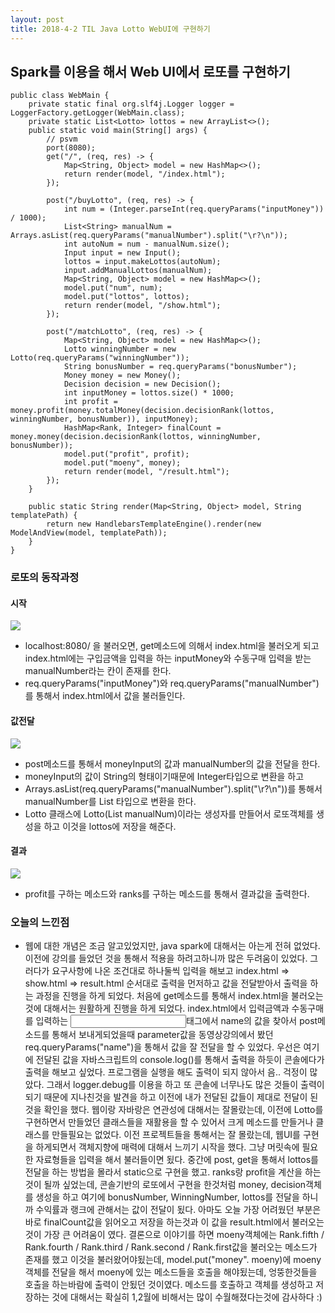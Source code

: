 ```yaml
---
layout: post
title: 2018-4-2 TIL Java Lotto WebUI에 구현하기
---
```


## Spark를 이용을 해서 Web UI에서 로또를 구현하기

```
public class WebMain {
    private static final org.slf4j.Logger logger = LoggerFactory.getLogger(WebMain.class);
    private static List<Lotto> lottos = new ArrayList<>();
    public static void main(String[] args) {
        // psvm
        port(8080);
        get("/", (req, res) -> {
            Map<String, Object> model = new HashMap<>();
            return render(model, "/index.html");
        });

        post("/buyLotto", (req, res) -> {
            int num = (Integer.parseInt(req.queryParams("inputMoney")) / 1000);
            List<String> manualNum = Arrays.asList(req.queryParams("manualNumber").split("\r?\n"));
            int autoNum = num - manualNum.size();
            Input input = new Input();
            lottos = input.makeLottos(autoNum);
            input.addManualLottos(manualNum);
            Map<String, Object> model = new HashMap<>();
            model.put("num", num);
            model.put("lottos", lottos);
            return render(model, "/show.html");
        });

        post("/matchLotto", (req, res) -> {
            Map<String, Object> model = new HashMap<>();
            Lotto winningNumber = new Lotto(req.queryParams("winningNumber"));
            String bonusNumber = req.queryParams("bonusNumber");
            Money money = new Money();
            Decision decision = new Decision();
            int inputMoney = lottos.size() * 1000;
            int profit = money.profit(money.totalMoney(decision.decisionRank(lottos, winningNumber, bonusNumber)), inputMoney);
            HashMap<Rank, Integer> finalCount = money.money(decision.decisionRank(lottos, winningNumber, bonusNumber));
            model.put("profit", profit);
            model.put("moeny", money);
            return render(model, "/result.html");
        });
    }

    public static String render(Map<String, Object> model, String templatePath) {
        return new HandlebarsTemplateEngine().render(new ModelAndView(model, templatePath));
    }
}
```

### 로또의 동작과정

#### 시작
![](https://github.com/jaeyeon93/jaeyeon93.github.io/blob/master/images/lottoRun1.png?raw=true)
- localhost:8080/ 을 불러오면, get메소드에 의해서 index.html을 불러오게 되고 index.html에는 구입금액을 입력을 하는 inputMoney와 수동구매 입력을 받는 manualNumber라는 칸이 존재를 한다.
- req.queryParams("inputMoney")와 req.queryParams("manualNumber")를 통해서 index.html에서 값을 불러들인다.

#### 값전달
![](https://github.com/jaeyeon93/jaeyeon93.github.io/blob/master/images/lottoRun2.png?raw=true)
- post메소드를 통해서 moneyInput의 값과 manualNumber의 값을 전달을 한다.
- moneyInput의 값이 String의 형태이기때문에 Integer타입으로 변환을 하고
- Arrays.asList(req.queryParams("manualNumber").split("\r?\n"))를 통해서 manualNumber를 List<String> 타입으로 변환을 한다.
- Lotto 클래스에 Lotto(List<String> manualNum)이라는 생성자를 만들어서 로또객체를 생성을 하고 이것을 lottos에 저장을 해준다.

#### 결과
![](https://github.com/jaeyeon93/jaeyeon93.github.io/blob/master/images/lottoRun3.png?raw=true)
- profit를 구하는 메소드와 ranks를 구하는 메소드를 통해서 결과값을 출력한다.


### 오늘의 느낀점
- 웹에 대한 개념은 조금 알고있었지만, java spark에 대해서는 아는게 전혀 없었다. 이전에 강의를 들었던 것을 통해서 적용을 하려고하니까 많은 두려움이 있었다. 그러다가 요구사항에 나온 조건대로 하나둘씩 입력을 해보고 index.html => show.html => result.html 순서대로 출력을 먼저하고 값을 전달받아서 출력을 하는 과정을 진행을 하게 되었다. 처음에 get메소드를 통해서 index.html을 불러오는것에 대해서는 원활하게 진행을 하게 되었다. index.html에서 입력금액과 수동구매를 입력하는 <input>태그에서 name의 값을 찾아서 post메소드를 통해서 보내게되었을때 parameter값을 동영상강의에서 봤던 req.queryParams("name")을 통해서 값을 잘 전달을 할 수 있었다. 우선은 여기에 전달된 값을 자바스크립트의 console.log()를 통해서 출력을 하듯이 콘솔에다가 출력을 해보고 싶었다. 프로그램을 실행을 해도 출력이 되지 않아서 음.. 걱정이 많았다. 그래서 logger.debug를 이용을 하고 또 콘솔에 너무나도 많은 것들이 출력이 되기 때문에 지나친것을 발견을 하고 이전에 내가 전달된 값들이 제대로 전달이 된것을 확인을 했다. 웹이랑 자바랑은 연관성에 대해서는 잘몰랐는데, 이전에 Lotto를 구현하면서 만들었던 클래스들을 재활용을 할 수 있어서 크게 메소드를 만들거나 클래스를 만들필요는 없었다. 이전 프로젝트들을 통해서는 잘 몰랐는데, 웹UI를 구현을 하게되면서 객체지향에 매력에 대해서 느끼기 시작을 했다. 그냥 머릿속에 필요한 자료형들을 입력을 해서 불러들이면 됬다. 중간에 post, get을 통해서 lottos를 전달을 하는 방법을 몰라서 static으로 구현을 했고. ranks랑 profit을 계산을 하는것이 될까 싶었는데, 콘솔기반의 로또에서 구현을 한것처럼 money, decision객체를 생성을 하고 여기에 bonusNumber, WinningNumber, lottos를 전달을 하니까 수익률과 랭크에 관해서는 값이 전달이 됬다. 아마도 오늘 가장 어려웠던 부분은 바로 finalCount값을 읽어오고 저장을 하는것과 이 값을 result.html에서 불러오는것이 가장 큰 어려움이 였다. 결론으로 이야기를 하면 moeny객체에는 Rank.fifth / Rank.fourth / Rank.third / Rank.second / Rank.first값을 불러오는 메소드가 존재를 했고 이것을 불러왔어야됬는데, model.put("money". moeny)에 moeny객체를 전달을 해서 moeny에 있는 메소드들을 호출을 해야됬는데, 엉뚱한것들을 호출을 하는바람에 출력이 안됬던 것이였다. 메소드를 호출하고 객체를 생성하고 저장하는 것에 대해서는 확실히 1,2월에 비해서는 많이 수월해졌다는것에 감사하다 :)
